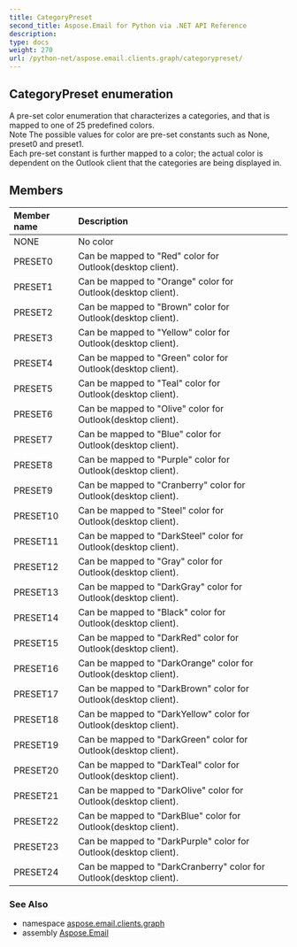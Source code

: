 ```yaml
---
title: CategoryPreset
second_title: Aspose.Email for Python via .NET API Reference
description: 
type: docs
weight: 270
url: /python-net/aspose.email.clients.graph/categorypreset/
---
```


## CategoryPreset enumeration

A pre-set color enumeration that characterizes a categories, and that is mapped to one of 25 predefined colors. <br/>            Note The possible values for color are pre-set constants such as None, preset0 and preset1.<br/>            Each pre-set constant is further mapped to a color; the actual color is dependent on the Outlook client that the categories are being displayed in.

## Members
| Member name | Description |
| :- | :- |
|NONE|No color|
|PRESET0|Can be mapped to "Red" color for Outlook(desktop client).|
|PRESET1|Can be mapped to "Orange" color for Outlook(desktop client).|
|PRESET2|Can be mapped to "Brown" color for Outlook(desktop client).|
|PRESET3|Can be mapped to "Yellow" color for Outlook(desktop client).|
|PRESET4|Can be mapped to "Green" color for Outlook(desktop client).|
|PRESET5|Can be mapped to "Teal" color for Outlook(desktop client).|
|PRESET6|Can be mapped to "Olive" color for Outlook(desktop client).|
|PRESET7|Can be mapped to "Blue" color for Outlook(desktop client).|
|PRESET8|Can be mapped to "Purple" color for Outlook(desktop client).|
|PRESET9|Can be mapped to "Cranberry" color for Outlook(desktop client).|
|PRESET10|Can be mapped to "Steel" color for Outlook(desktop client).|
|PRESET11|Can be mapped to "DarkSteel" color for Outlook(desktop client).|
|PRESET12|Can be mapped to "Gray" color for Outlook(desktop client).|
|PRESET13|Can be mapped to "DarkGray" color for Outlook(desktop client).|
|PRESET14|Can be mapped to "Black" color for Outlook(desktop client).|
|PRESET15|Can be mapped to "DarkRed" color for Outlook(desktop client).|
|PRESET16|Can be mapped to "DarkOrange" color for Outlook(desktop client).|
|PRESET17|Can be mapped to "DarkBrown" color for Outlook(desktop client).|
|PRESET18|Can be mapped to "DarkYellow" color for Outlook(desktop client).|
|PRESET19|Can be mapped to "DarkGreen" color for Outlook(desktop client).|
|PRESET20|Can be mapped to "DarkTeal" color for Outlook(desktop client).|
|PRESET21|Can be mapped to "DarkOlive" color for Outlook(desktop client).|
|PRESET22|Can be mapped to "DarkBlue" color for Outlook(desktop client).|
|PRESET23|Can be mapped to "DarkPurple" color for Outlook(desktop client).|
|PRESET24|Can be mapped to "DarkCranberry" color for Outlook(desktop client).|

### See Also

* namespace [aspose.email.clients.graph](/email/python-net/aspose.email.clients.graph/)
* assembly [Aspose.Email](/email/python-net/)

